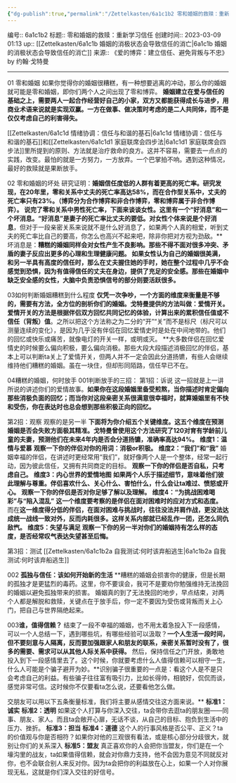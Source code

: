 ```yaml
---
{"dg-publish":true,"permalink":"/Zettelkasten/6a1c1b2 零和婚姻的救赎：重新学习信任/","dgPassFrontmatter":true}
---
```


编号:: 6a1c1b2
标题:: 零和婚姻的救赎：重新学习信任
创建时间:: 2023-03-09 01:13
up:: [[Zettelkasten/6a1c1b 婚姻的消极状态会导致信任的消亡\|6a1c1b 婚姻的消极状态会导致信任的消亡]]
来源:: 《爱的博弈：建立信任、避免背叛与不忠》by 约翰·戈特曼

---
01 零和婚姻
如果你觉得你的婚姻很糟糕，有一种想要逃离的冲动，那么你的婚姻就可能是零和婚姻，即你们两个人之间出现了零和博弈。
**婚姻建立在爱与信任的基础之上，需要两人一起合作经营好自己的小家，双方又都能获得成长与进步，用商业术语来说就是实现双赢。一方在做事、做决策时考虑的是二人共同体，而不是仅仅考虑自己的利害得失。**

[[Zettelkasten/6a1c1d 情绪协调：信任与和谐的基石\|6a1c1d 情绪协调：信任与和谐的基石]]和[[Zettelkasten/6a1c1d1 家庭联席会四步法\|6a1c1d1 家庭联席会四步法]]里所提到的原则、方法就是治疗救命的良方。这并不容易，需要去一点点的实践，改变。最怕的就是一方努力，一方放弃。一个巴掌拍不响。遇到这种情况，最好的救赎就是果断放手。

02 零和婚姻的坏处
研究证明：**婚姻信任度低的人群有着更高的死亡率。**研究发现，在20年里，**零和关系中丈夫的死亡率高达58%，而在合作型关系中，丈夫的死亡率只有23%。**（博弈分为合作博弈和非合作博弈，零和博弈属于非合作博弈）。
说完了零和关系中男性死亡率，下面来谈谈女性。这里有一个“好消息”和一个坏消息。**“好消息”是妻子的死亡率比丈夫的要低。对女性个体来说是个好消息**，但对于一段亲密关系来说就不是什么好消息了，如果两个人真的相爱，听到丈夫的死亡率比自己的要高，你怎么也高兴不起来吧，除非你把对方视为劲敌。**坏消息是：**糟糕的婚姻同样会对女性产生不良影响。那些不得不面对很多冲突、矛盾的妻子反应出更多的心理和生理健康问题。
如果女性认为自己的婚姻很美满，和另一半具有高度的信任时，那么在丈夫握住她的手时，她在整个过程中几乎不会感觉到恐惧，因为有值得信任的丈夫在身边，提供了充足的安全感。那些在婚姻中缺乏安全感的女性，大脑中负责恐惧信号的部分则要活跃很多。**

03如何判断婚姻糟糕到什么程度
**仅凭一次争吵，一个方面的维度来衡量是不够的，需要有方法，全方位的剖析你们的婚姻。戈特曼提供的方法叫做：爱情开关。**
**爱情开关的方法是根据伴侣双方回忆共同记忆的体验，计算出来的累积信任值或不信任（背叛）值**。之所以把这个方法称之为二分的“开”“关”而不是标尺（标尺可以测量连续的变化），是因为几乎没有伴侣在回忆爱情史时是处在中间地带的。他们的回忆或快乐或痛苦，就像电灯的开关一样，或明或灭。
**大多数伴侣在回忆爱情史的时候要么偏向积极，要么偏向消极。那些大段大段描述消极回忆的伴侣，基本上可以判断ta关上了爱情开关，但两人并不一定会因此分道扬镳，有些人会继续维持他们糟糕的婚姻。虽在一块住，但却形同陌路，信任早已不在。

04糟糕的婚姻，何时放手
001判断放手的三招：
第1招：诉说
这一招就是上一讲所说的讲述你们的爱情故事。**如果你在这段婚姻里备受煎熬，当你描述时肯定偏向那些消极负面的回忆；而当你对这段亲密关系很满意很幸福时，就算婚姻里有不快和受伤，你在表达时也总会想到那些积极正向的回忆。**

第2招：观察
观察的是另一半
**下面将为你介绍五个关键维度。这五个维度在预测婚姻是否会失败方面极其精准。戈特曼曾使用这个方法研究了120对育有学龄前儿童的夫妻，预测他们在未来4年内是否会分道扬镳，准确率高达94%。**
**维度1：温情与爱慕**
**观察一下你的伴侣对你的用词：消极or积极。**
**维度2：“我们”和“我”**
婚姻幸福的伴侣，在讲述时更经常用“我们”，就好像两个人是一个整体，经常一起行动，因为彼此信任，又拥有共同商定的目标。
**观察一下你的伴侣是否自私，只考虑自己。**
**维度3：内心世界的爱情地图**
**如果两个人乐于描述细节，意味着他们彼此理解与尊重。伴侣喜欢什么、关心什么、害怕什么，什么会让ta难过、愤怒或开心。**
**观察一下你的伴侣是否对你足够了解以及理解。**
**维度4：“为挑战困难喝彩”与“陷入混乱”**
**这一个维度要考察的是伴侣在面对困难时的应对方式和态度。**
而在**这一维度得分低的伴侣，在面对困难与挑战时，往往没法并肩作战，更没法达成统一战线一致对外，反而内耗很多。这样关系内部就已经乱作一团，还怎么同仇敌忾。**
**维度5：失望与满足**
**观察一下你的另一半对你们的婚姻持有怎么样的态度，是否经常叹气表达失望甚至后悔。**

第3招：测试
[[Zettelkasten/6a1c1b2a 自我测试∶何时该弃船逃生\|6a1c1b2a 自我测试∶何时该弃船逃生]]

002 **孤独与信任：该如何开始新的生活**
**糟糕的婚姻会损害你的健康，但是长期的孤独才是更猛烈的毒药。这里，你不要误会，我可不是要劝你勉强维持无法挽回的婚姻以避免孤独带来的损害。
婚姻真的到了无法挽回的地步，早点结束，对两个人都是解脱和救赎，关键点在于放手后，你一定不要因为受伤或背叛而关上心门，把自己与世界隔绝起来。

003**谁，值得信赖？**
结束了一段不幸福的婚姻，也不用太着急投入下一段感情，可以一个人总结一下，遇到哪些坑，有哪些经验可以汲取？**一个人生活一段时间，但不要刻意与人隔离，反而要加强跟家人和朋友的联系，亲密关系暂时没有了，很多的需要、需求可以从其他人际关系中获得。**
然后，保持信任之门开放，勇敢地投入到下一段感情里去了。这个时候，你就要考虑什么人值得信赖可以相守一生，什么人可能是个骗子避开为妙。**识别骗子很重要的一点是：看这个人是不是只会考虑自己的利益。有些骗子往往富有吸引力，比如长得帅，相貌好，侃侃而谈，感觉非常可信。这时候你不仅要看ta怎么说，还要看他怎么做。

交朋友可以用以下五条衡量标准，我们将主要从感情交往这方面来说。**
**标准1：诚实**
**标准2：透明**
如果这个人打算与你深入交往，ta会带你去逛ta的朋友圈——同事、朋友、家人。而且ta会敞开心扉，无话不谈，从自己的目标、抱负到生活中的压力、挫折。
**标准3：担当**
**标准4：道德**
这个人的行事风格是否公平、正义？ta的价值观与你是否相符？如果你对他的三观很有看法，或是核心部分分歧很大，就别让你们的关系深入
**标准5：盟友**
真正喜欢你的人会把你当盟友，你们是在一个壕沟里的战友，ta如果值得信赖，就会对你鼎力支持，他不会因为意见不同就反对你，也不会联合别人来反对你。因为ta会把你的利益放在心上，如果一个人对你展现无私，这就是你们深入交往的好信号。

